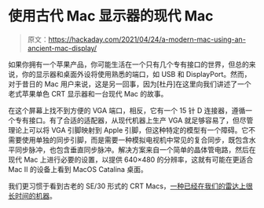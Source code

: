 # 使用古代 Mac 显示器的现代 Mac

> 原文：<https://hackaday.com/2021/04/24/a-modern-mac-using-an-ancient-mac-display/>

如果你拥有一个苹果产品，你可能生活在一个只有几个专有接口的世界，但总的来说，你的显示器和桌面外设将使用熟悉的端口，如 USB 和 DisplayPort。然而，对于昔日的 Mac 用户来说，这是另一回事，因为[杜丹]在这里向我们讲述了一个老式苹果单色 CRT 显示器和一台现代 Mac 的故事。

在这个屏幕上找不到方便的 VGA 端口，相反，它有一个 15 针 D 连接器，遵循一个专有接口。有了合适的适配器，从现代机器上生产 VGA 就足够容易了，但尽管理论上可以将 VGA 引脚映射到 Apple 引脚，但这种特定的模型有一个障碍。它不需要使用单独的同步引脚，而是需要一种模拟电视机中常见的复合同步，既包含水平同步脉冲，也包含垂直同步脉冲。解决方案来自一个简单的晶体管电路，然后在现代 Mac 上进行必要的设置，以提供 640×480 的分辨率，这就有可能在更适合 Mac II 的设备上看到 MacOS Catalina 桌面。

我们更习惯于看到古老的 SE/30 形式的 CRT Macs，[一种已经在我们的雷达上很长时间的机器](https://hackaday.com/2012/10/28/hackaday-retro-edition-the-macintosh-se30/)。